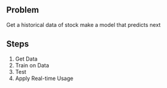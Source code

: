 ## Problem

Get a historical data of stock
make a model that predicts next

## Steps

1. Get Data
2. Train on Data
3. Test
4. Apply Real-time Usage